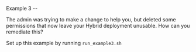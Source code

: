 Example 3 -- 

The admin was trying to make a change to help you, but deleted some permissions that now leave your Hybrid deployment unusable. How can you remediate this?

Set up this example by running `run_example3.sh`
